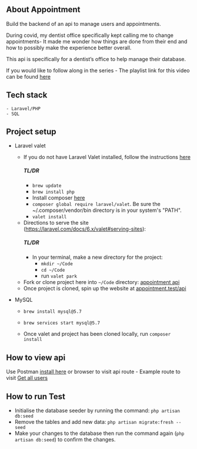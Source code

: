 ## About Appointment
Build the backend of an api to manage users and appointments. 

During covid, my dentist office specifically kept calling me to change appointments- It made me wonder how things are done from their end and how to possibly make the experience better overall. 

This api is specifically for a dentist’s office to help manage their database.

If you would like to follow along in the series - The playlist link for this video can be found <a href="https://www.youtube.com/playlist?list=PLxyLoVOL_gY5SzhYeWqDkKHxxl8hETqQb" target="_blank">here</a>
<br>

## Tech stack
    - Laravel/PHP
    - SQL

## Project setup
- Laravel valet
    - If you do not have Laravel Valet installed, follow the instructions [here](https://laravel.com/docs/7.x/valet#the-park-command) 
        ##### TL/DR
        - `brew update`
        - `brew install php`
        - Install composer [here](https://getcomposer.org/)
        - `composer global require laravel/valet`. 
            Be sure the ~/.composer/vendor/bin directory is in your system's "PATH".
        - `valet install`
    - Directions to serve the site (https://laravel.com/docs/6.x/valet#serving-sites): 
        ##### TL/DR
        - In your terminal, make a new directory for the project: 
            - `mkdir ~/Code`
            - `cd ~/Code`
            - run `valet park`
    - Fork or clone project here into `~/Code` directory: [appointment api](git@github.com:tthompson899/appointment.git)
    - Once project is cloned, spin up the website at [appointment.test/api](http://appointment.test/api/)

- MySQL
    - `brew install mysql@5.7`
    - `brew services start mysql@5.7`

    - Once valet and project has been cloned locally, run `composer install`

## How to view api
Use Postman [install here](https://www.postman.com/downloads/) or browser to visit api route
    - Example route to visit [Get all users](http://appointment.test/api/users)

## How to run Test
- Initialise the database seeder by running the command: `php artisan db:seed`
- Remove the tables and add new data: `php artisan migrate:fresh --seed`
- Make your changes to the database then run the command again (`php artisan db:seed`) to confirm the changes.

